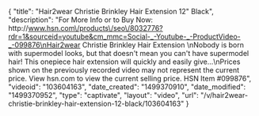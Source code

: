 {
    "title": "Hair2wear Christie Brinkley Hair Extension  12\" Black",
    "description": "For More Info or to Buy Now: http:\/\/www.hsn.com\/products\/seo\/8032776?rdr=1&sourceid=youtube&cm_mmc=Social-_-Youtube-_-ProductVideo-_-099876\nHair2wear Christie Brinkley Hair Extension  \nNobody is born with supermodel looks, but that doesn't mean you can't have supermodel hair! This onepiece hair extension will quickly and easily give...\nPrices shown on the previously recorded video may not represent the current price.  View hsn.com to view the current selling price. HSN Item #099876",
    "videoid": "103604163",
    "date_created": "1499370910",
    "date_modified": "1499370952",
    "type": "captivate",
    "layout": "video",
    "url": "\/v\/hair2wear-christie-brinkley-hair-extension-12-black\/103604163"
}